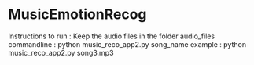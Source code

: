 # MusicEmotionRecog
Instructions to run :
Keep the audio files in the folder audio_files
commandline : python music_reco_app2.py song_name
example : python music_reco_app2.py song3.mp3
